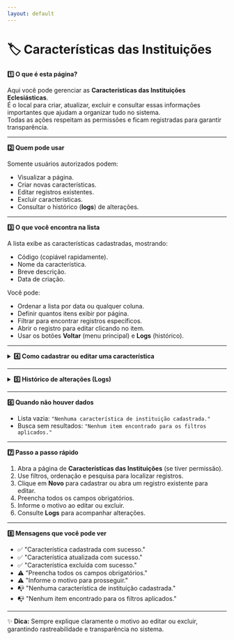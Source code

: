 ```yaml
---
layout: default
---
```


# 🏷️ Características das Instituições


<summary><strong>1️⃣ O que é esta página?</strong></summary>

Aqui você pode gerenciar as **Características das Instituições Eclesiásticas**.  
É o local para criar, atualizar, excluir e consultar essas informações importantes que ajudam a organizar tudo no sistema.  
Todas as ações respeitam as permissões e ficam registradas para garantir transparência.



---

<summary><strong>2️⃣ Quem pode usar</strong></summary>

Somente usuários autorizados podem:
- Visualizar a página.
- Criar novas características.
- Editar registros existentes.
- Excluir características.
- Consultar o histórico (**logs**) de alterações.



---


<summary><strong>3️⃣ O que você encontra na lista</strong></summary>

A lista exibe as características cadastradas, mostrando:
- Código (copiável rapidamente).
- Nome da característica.
- Breve descrição.
- Data de criação.

Você pode:
- Ordenar a lista por data ou qualquer coluna.
- Definir quantos itens exibir por página.
- Filtrar para encontrar registros específicos.
- Abrir o registro para editar clicando no item.
- Usar os botões **Voltar** (menu principal) e **Logs** (histórico).



---

<details>
<summary><strong>4️⃣ Como cadastrar ou editar uma característica</strong></summary>

### **Cadastrar nova característica**
1. Clique em **Novo**.
2. Preencha todos os campos obrigatórios:
   - **Característica**  
   - **Observações**
3. Salve o registro.

### **Editar característica existente**
1. Clique na característica desejada.
2. Atualize os campos que precisar.
3. Informe o motivo da alteração.
4. Salve.

**Campos na edição**
- **Código ID** *(somente leitura, gerado automaticamente)*
- **Característica**
- **Observações**

### **Excluir característica**
1. Selecione o registro.
2. Clique em **Excluir**.
3. Informe o motivo.
4. Confirme.

</details>

---

<details>
<summary><strong>5️⃣ Histórico de alterações (Logs)</strong></summary>

Nos logs você encontra:
- Data e hora da ação.
- Usuário que realizou a alteração.
- Tipo de ação (criação, edição, exclusão).
- Motivo informado.

Acesso:
- Na lista, botão **Logs** ao lado do registro.
- No formulário aberto, botão **Logs** no topo.

</details>

---


<summary><strong>6️⃣ Quando não houver dados</strong></summary>

- Lista vazia: `"Nenhuma característica de instituição cadastrada."`
- Busca sem resultados: `"Nenhum item encontrado para os filtros aplicados."`



---


<summary><strong>7️⃣ Passo a passo rápido</strong></summary>

1. Abra a página de **Características das Instituições** (se tiver permissão).
2. Use filtros, ordenação e pesquisa para localizar registros.
3. Clique em **Novo** para cadastrar ou abra um registro existente para editar.
4. Preencha todos os campos obrigatórios.
5. Informe o motivo ao editar ou excluir.
6. Consulte **Logs** para acompanhar alterações.


---


<summary><strong>8️⃣ Mensagens que você pode ver</strong></summary>

- ✅ "Característica cadastrada com sucesso."
- ✅ "Característica atualizada com sucesso."
- ✅ "Característica excluída com sucesso."
- ⚠️ "Preencha todos os campos obrigatórios."
- ⚠️ "Informe o motivo para prosseguir."
- 📭 "Nenhuma característica de instituição cadastrada."
- 📭 "Nenhum item encontrado para os filtros aplicados."


---

✨ **Dica:** Sempre explique claramente o motivo ao editar ou excluir, garantindo rastreabilidade e transparência no sistema.